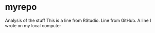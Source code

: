 # myrepo
Analysis of the stuff 
This is a line from RStudio. 
Line from GitHub. 
A line I wrote on my local computer  
